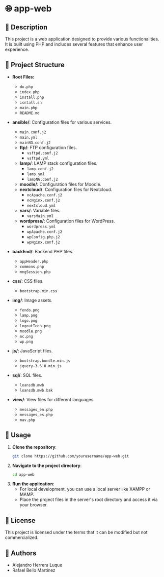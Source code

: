 # 🌐 app-web

## 📖 Description
This project is a web application designed to provide various functionalities. It is built using PHP and includes several features that enhance user experience.

## 📂 Project Structure
- **Root Files:**
  - `do.php`
  - `index.php`
  - `install.php`
  - `isntall.sh`
  - `main.php`
  - `README.md`

- **ansible/**: Configuration files for various services.
  - `main.conf.j2`
  - `main.yml`
  - `mainNG.conf.j2`
  - **ftp/**: FTP configuration files.
    - `vsftpd.conf.j2`
    - `vsftpd.yml`
  - **lamp/**: LAMP stack configuration files.
    - `lamp.conf.j2`
    - `lamp.yml`
    - `lampNG.conf.j2`
  - **moodle/**: Configuration files for Moodle.
  - **nextcloud/**: Configuration files for Nextcloud.
    - `ncApache.conf.j2`
    - `ncNginx.conf.j2`
    - `nextcloud.yml`
  - **vars/**: Variable files.
    - `varsMain.yml`
  - **wordpress/**: Configuration files for WordPress.
    - `wordpress.yml`
    - `wpApache.conf.j2`
    - `wpConfig.php.j2`
    - `wpNginx.conf.j2`

- **backEnd/**: Backend PHP files.
  - `appHeader.php`
  - `commons.php`
  - `mngSession.php`

- **css/**: CSS files.
  - `bootstrap.min.css`

- **img/**: Image assets.
  - `fondo.png`
  - `lamp.png`
  - `logo.png`
  - `logoutIcon.png`
  - `moodle.png`
  - `nc.png`
  - `wp.png`

- **js/**: JavaScript files.
  - `bootstrap.bundle.min.js`
  - `jquery-3.6.0.min.js`

- **sql/**: SQL files.
  - `loansdb.mwb`
  - `loansdb.mwb.bak`

- **view/**: View files for different languages.
  - `messages_en.php`
  - `messages_es.php`
  - `nav.php`

## 🚀 Usage
1. **Clone the repository**:
   ```bash
   git clone https://github.com/yourusername/app-web.git
   ```
2. **Navigate to the project directory**:
   ```bash
   cd app-web
   ```
3. **Run the application**:
   - For local development, you can use a local server like XAMPP or MAMP.
   - Place the project files in the server's root directory and access it via your browser.

## 📜 License
This project is licensed under the terms that it can be modified but not commercialized.

## 👥 Authors
- Alejandro Herrera Luque
- Rafael Bello Martinez
